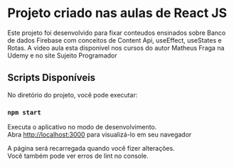 # Projeto criado nas aulas de React JS

Este projeto foi desenvolvido para fixar conteudos ensinados sobre Banco de dados Firebase com conceitos de Content Api, useEffect, useStates e Rotas. A video aula esta disponivel nos cursos do autor Matheus Fraga na Udemy e no site Sujeito Programador

## Scripts Disponíveis

No diretório do projeto, você pode executar:

### `npm start`

Executa o aplicativo no modo de desenvolvimento.\
Abra [http://localhost:3000](http://localhost:3000) para visualizá-lo em seu navegador

A página será recarregada quando você fizer alterações.\
Você também pode ver erros de lint no console.
